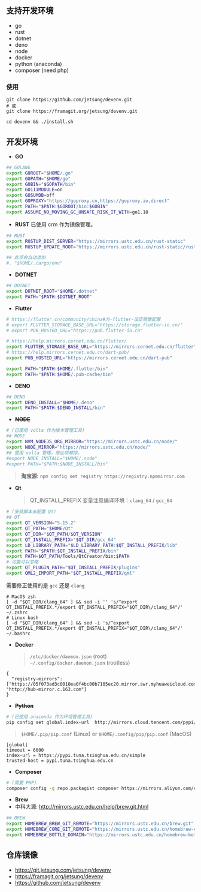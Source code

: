 

## 支持开发环境

- go
- rust
- dotnet
- deno
- node
- docker
- python (anaconda)
- composer (need php)

### 使用

```
git clone https://github.com/jetsung/devenv.git
# 或
git clone https://framagit.org/jetsung/devenv.git

cd devenv && ./install.sh
```

## 开发环境

- **GO**

```sh
## GOLANG
export GOROOT="$HOME/.go"
export GOPATH="$HOME/go"
export GOBIN="$GOPATH/bin"
export GO111MODULE=on
export GOSUMDB=off
export GOPROXY="https://goproxy.cn,https://goproxy.io,direct"
export PATH="$PATH:$GOROOT/bin:$GOBIN"
export ASSUME_NO_MOVING_GC_UNSAFE_RISK_IT_WITH=go1.18
```

- **RUST**
  已使用 crm 作为镜像管理。

```sh
## RUST
export RUSTUP_DIST_SERVER="https://mirrors.ustc.edu.cn/rust-static"
export RUSTUP_UPDATE_ROOT="https://mirrors.ustc.edu.cn/rust-static/rustup"

## 此项会自动添加
#. "$HOME/.cargo/env"
```

- **DOTNET**

```sh
## DOTNET
export DOTNET_ROOT="$HOME/.dotnet"
export PATH="$PATH:$DOTNET_ROOT"
```

- **Flutter**

```sh
# https://flutter.cn/community/china#为-flutter-设定镜像配置
# export FLUTTER_STORAGE_BASE_URL="https://storage.flutter-io.cn/"
# export PUB_HOSTED_URL="https://pub.flutter-io.cn"

# https://help.mirrors.cernet.edu.cn/flutter/
export FLUTTER_STORAGE_BASE_URL="https://mirrors.cernet.edu.cn/flutter"
# https://help.mirrors.cernet.edu.cn/dart-pub/
export PUB_HOSTED_URL="https://mirrors.cernet.edu.cn/dart-pub"

export PATH="$PATH:$HOME/.flutter/bin"
export PATH="$PATH:$HOME/.pub-cache/bin"
```

- **DENO**

```sh
## DENO
export DENO_INSTALL="$HOME/.deno"
export PATH="$PATH:$DENO_INSTALL/bin"
```

- **~~NODE~~**

```sh
# (已使用 volta 作为版本管理工具)
## NODE
export NVM_NODEJS_ORG_MIRROR="https://mirrors.ustc.edu.cn/node/"
export NODE_MIRROR="https://mirrors.ustc.edu.cn/node/"
## 使用 volta 管理，故此项移除。
#export NODE_INSTALL="$HOME/.node"
#export PATH="$PATH:$NODE_INSTALL/bin"
```

> **淘宝源:** `npm config set registry https://registry.npmmirror.com`

- **Qt**
  > QT_INSTALL_PREFIX 变量注意编译环境：`clang_64` / `gcc_64`

```sh
# (安装脚本未配置 Qt)
## QT
export QT_VERSION="5.15.2"
export QT_PATH="$HOME/Qt"
export QT_DIR="$QT_PATH/$QT_VERSION"
export QT_INSTALL_PREFIX="$QT_DIR/gcc_64"
export LD_LIBRARY_PATH="$LD_LIBRARY_PATH:$QT_INSTALL_PREFIX/lib"
export PATH="$PATH:$QT_INSTALL_PREFIX/bin"
export PATH=$QT_PATH/Tools/QtCreator/bin:$PATH
# 可能可以忽略
export QT_PLUGIN_PATH="$QT_INSTALL_PREFIX/plugins"
export QML2_IMPORT_PATH="$QT_INSTALL_PREFIX/qml"
```

需要修正使用的是 `gcc` 还是 `clang`

```
# MacOS zsh
[ -d "$QT_DIR/clang_64" ] && sed -i '' 's/^export QT_INSTALL_PREFIX.*/export QT_INSTALL_PREFIX="$QT_DIR\/clang_64"/' ~/.zshrc
# Linux bash
[ -d "$QT_DIR/clang_64" ] && sed -i 's/^export QT_INSTALL_PREFIX.*/export QT_INSTALL_PREFIX="$QT_DIR\/clang_64"/' ~/.bashrc
```

- **Docker**
  > `/etc/docker/daemon.json` (root)  
  > `~/.config/docker.daemon.json` (rootless)

```
{
  "registry-mirrors": ["https://05f073ad3c0010ea0f4bc00b7105ec20.mirror.swr.myhuaweicloud.com","https://mirror.ccs.tencentyun.com","http://f1361db2.m.daocloud.io", "http://hub-mirror.c.163.com"]
}
```

- **~~Python~~**

```sh
# (已使用 anaconda 作为环境管理工具)
pip config set global.index-url  http://mirrors.cloud.tencent.com/pypi/simple  --trusted-host mirrors.cloud.tencent.com
```

> `$HOME/.pip/pip.conf` (Linux) or `$HOME/.config/pip/pip.conf` (MacOS)

```
[global]
timeout = 6000
index-url = https://pypi.tuna.tsinghua.edu.cn/simple
trusted-host = pypi.tuna.tsinghua.edu.cn
```

- **Composer**

```sh
# (需要 PHP)
composer config -g repo.packagist composer https://mirrors.aliyun.com/composer/
```

- **Brew**
- 中科大源: http://mirrors.ustc.edu.cn/help/brew.git.html

```sh
## BREW
export HOMEBREW_BREW_GIT_REMOTE="https://mirrors.ustc.edu.cn/brew.git"
export HOMEBREW_CORE_GIT_REMOTE="https://mirrors.ustc.edu.cn/homebrew-core.git"
export HOMEBREW_BOTTLE_DOMAIN="https://mirrors.ustc.edu.cn/homebrew-bottles"
```

## 仓库镜像

- https://git.jetsung.com/jetsung/devenv
- https://framagit.org/jetsung/devenv
- https://github.com/jetsung/devenv
